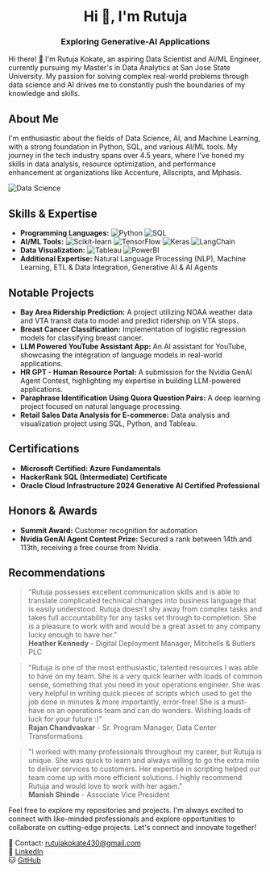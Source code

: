 <h1 align="center">Hi 👋, I'm Rutuja</h1>
<h3 align="center">Exploring Generative-AI Applications</h3>

Hi there! 👋 I'm Rutuja Kokate, an aspiring Data Scientist and AI/ML Engineer, currently pursuing my Master's in Data Analytics at San Jose State University. My passion for solving complex real-world problems through data science and AI drives me to constantly push the boundaries of my knowledge and skills.

## About Me

I'm enthusiastic about the fields of Data Science, AI, and Machine Learning, with a strong foundation in Python, SQL, and various AI/ML tools. My journey in the tech industry spans over 4.5 years, where I've honed my skills in data analysis, resource optimization, and performance enhancement at organizations like Accenture, Allscripts, and Mphasis.

![Data Science](https://cdn.rentechdigital.com/common_files/blogs/what-is-data-science-and-how-can-it-influence-decision-making-swipecart-blog-img-02-01-07-2022.gif)

## Skills & Expertise

- **Programming Languages:** ![Python](https://img.shields.io/badge/-Python-3776AB?logo=python&logoColor=white) ![SQL](https://img.shields.io/badge/-SQL-4479A1?logo=sql&logoColor=white)
- **AI/ML Tools:** ![Scikit-learn](https://img.shields.io/badge/-Scikit--learn-F7931E?logo=scikit-learn&logoColor=white) ![TensorFlow](https://img.shields.io/badge/-TensorFlow-FF6F00?logo=tensorflow&logoColor=white) ![Keras](https://img.shields.io/badge/-Keras-D00000?logo=keras&logoColor=white) ![LangChain](https://img.shields.io/badge/-LangChain-000000?logo=langchain&logoColor=white)
- **Data Visualization:** ![Tableau](https://img.shields.io/badge/-Tableau-E97627?logo=tableau&logoColor=white) ![PowerBI](https://img.shields.io/badge/-PowerBI-F2C811?logo=powerbi&logoColor=black)
- **Additional Expertise:** Natural Language Processing (NLP), Machine Learning, ETL & Data Integration, Generative AI & AI Agents

## Notable Projects

- **Bay Area Ridership Prediction:** A project utilizing NOAA weather data and VTA transit data to model and predict ridership on VTA stops.
- **Breast Cancer Classification:** Implementation of logistic regression models for classifying breast cancer.
- **LLM Powered YouTube Assistant App:** An AI assistant for YouTube, showcasing the integration of language models in real-world applications.
- **HR GPT - Human Resource Portal:** A submission for the Nvidia GenAI Agent Contest, highlighting my expertise in building LLM-powered applications.
- **Paraphrase Identification Using Quora Question Pairs:** A deep learning project focused on natural language processing.
- **Retail Sales Data Analysis for E-commerce:** Data analysis and visualization project using SQL, Python, and Tableau.

## Certifications

- **Microsoft Certified: Azure Fundamentals**
- **HackerRank SQL (Intermediate) Certificate**
- **Oracle Cloud Infrastructure 2024 Generative AI Certified Professional**

## Honors & Awards

- **Summit Award:** Customer recognition for automation
- **Nvidia GenAI Agent Contest Prize:** Secured a rank between 14th and 113th, receiving a free course from Nvidia.

## Recommendations

> "Rutuja possesses excellent communication skills and is able to translate complicated technical changes into business language that is easily understood. Rutuja doesn’t shy away from complex tasks and takes full accountability for any tasks set through to completion. She is a pleasure to work with and would be a great asset to any company lucky enough to have her."  
> **Heather Kennedy** - Digital Deployment Manager, Mitchells & Butlers PLC

> "Rutuja is one of the most enthusiastic, talented resources I was able to have on my team. She is a very quick learner with loads of common sense, something that you need in your operations engineer. She was very helpful in writing quick pieces of scripts which used to get the job done in minutes & more importantly, error-free! She is a must-have on an operations team and can do wonders. Wishing loads of luck for your future :)"  
> **Rajan Chandvaskar** - Sr. Program Manager, Data Center Transformations

> "I worked with many professionals throughout my career, but Rutuja is unique. She was quick to learn and always willing to go the extra mile to deliver services to customers. Her expertise in scripting helped our team come up with more efficient solutions. I highly recommend Rutuja and would love to work with her again."  
> **Manish Shinde** - Associate Vice President

Feel free to explore my repositories and projects. I'm always excited to connect with like-minded professionals and explore opportunities to collaborate on cutting-edge projects. Let's connect and innovate together!

📧 Contact: [rutujakokate430@gmail.com](mailto:rutujakokate430@gmail.com)  
🔗 [LinkedIn](https://www.linkedin.com/in/rutuja-kokate-757107146)  
🐱 [GitHub](https://github.com/rutujakokate430)
